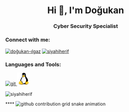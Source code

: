 <h1 align="center">Hi 👋, I'm Doğukan</h1>
<h3 align="center">Cyber Security Specialist</h3>

<h3 align="left">Connect with me:</h3>
<p align="left">
<a href="https://linkedin.com/in/doğukan-ılgaz" target="blank"><img align="center" src="https://raw.githubusercontent.com/rahuldkjain/github-profile-readme-generator/master/src/images/icons/Social/linked-in-alt.svg" alt="doğukan-ılgaz" height="30" width="40" /></a>
<a href="https://instagram.com/siyahiherif" target="blank"><img align="center" src="https://raw.githubusercontent.com/rahuldkjain/github-profile-readme-generator/master/src/images/icons/Social/instagram.svg" alt="siyahiherif" height="30" width="40" /></a>
</p>

<h3 align="left">Languages and Tools:</h3>
<p align="left"> <a href="https://git-scm.com/" target="_blank" rel="noreferrer"> <img src="https://www.vectorlogo.zone/logos/git-scm/git-scm-icon.svg" alt="git" width="40" height="40"/> </a> <a href="https://www.linux.org/" target="_blank" rel="noreferrer"> <img src="https://raw.githubusercontent.com/devicons/devicon/master/icons/linux/linux-original.svg" alt="linux" width="40" height="40"/> </a> </p>

<p><img align="center" src="https://github-readme-stats.vercel.app/api/top-langs?username=siyahiherif&show_icons=true&locale=en&layout=compact" alt="siyahiherif" /></p>
****


<picture>
  <source media="(prefers-color-scheme: dark)" srcset="https://raw.githubusercontent.com/Siyahiherif/Siyahiherif/output/github-contribution-grid-snake-dark.svg">
  <source media="(prefers-color-scheme: light)" srcset="https://raw.githubusercontent.com/Siyahiherif/Siyahiherif/output/github-contribution-grid-snake.svg">
  <img alt="github contribution grid snake animation" src="https://raw.githubusercontent.com/Siyahiherif/Siyahiherif/output/github-contribution-grid-snake.svg">
</picture>
